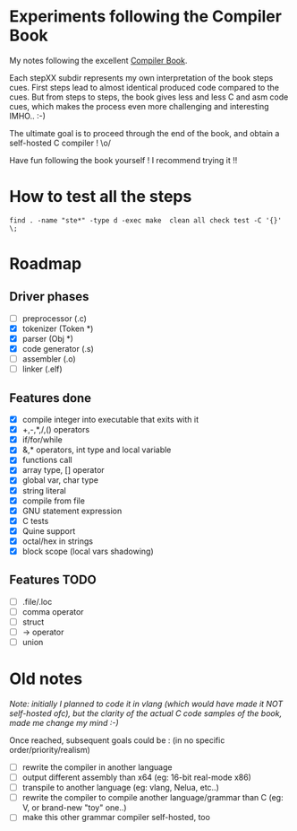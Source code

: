 
# Experiments following the Compiler Book
My notes following the excellent [Compiler Book](https://www.sigbus.info/compilerbook).

Each stepXX subdir represents my own interpretation of the book steps cues.
First steps lead to almost identical produced code compared to the cues.
But from steps to steps, the book gives less and less C and asm code cues, which makes the process even more challenging and interesting IMHO.. :-)

The ultimate goal is to proceed through the end of the book, and obtain a self-hosted C compiler ! \o/

Have fun following the book yourself ! I recommend trying it !!

# How to test all the steps

```shell
find . -name "ste*" -type d -exec make  clean all check test -C '{}' \;
```

# Roadmap
## Driver phases
- [ ] preprocessor (.c)
- [x] tokenizer (Token *)
- [x] parser (Obj *)
- [x] code generator (.s)
- [ ] assembler (.o)
- [ ] linker (.elf)
## Features done
- [x] compile integer into executable that exits with it
- [x] +,-,*,/,() operators
- [x] if/for/while
- [x] &,* operators, int type and local variable
- [x] functions call
- [x] array type, [] operator
- [x] global var, char type
- [x] string literal
- [x] compile from file
- [x] GNU statement expression
- [x] C tests
- [x] Quine support
- [x] octal/hex in strings
- [x] block scope (local vars shadowing)
## Features TODO
- [ ] .file/.loc
- [ ] comma operator
- [ ] struct
- [ ] -> operator
- [ ] union

# Old notes
*Note: initially I planned to code it in vlang (which would have made it NOT self-hosted ofc), but the clarity of the actual C code samples of the book, made me change my mind :-)*

Once reached, subsequent goals could be : (in no specific order/priority/realism)
- [ ] rewrite the compiler in another language
- [ ] output different assembly than x64  (eg: 16-bit real-mode x86)
- [ ] transpile to another language (eg: vlang, Nelua, etc..)
- [ ] rewrite the compiler to compile another language/grammar than C (eg: V, or brand-new "toy" one..)
- [ ] make this other grammar compiler self-hosted, too
